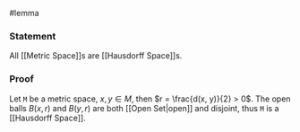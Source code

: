 #lemma
### Statement
All [[Metric Space]]s are [[Hausdorff Space]]s.
### Proof
Let `M` be a metric space, $x, y \in M$, then $r = \frac{d(x, y)}{2} > 0$. The open balls  $B(x,r)$ and $B(y,r)$ are both [[Open Set|open]] and disjoint, thus `M` is a [[Hausdorff Space]].